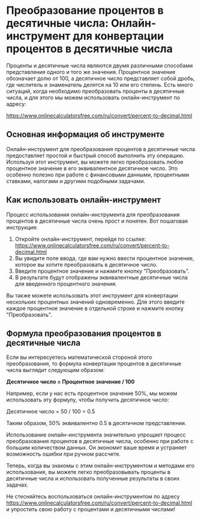 Преобразование процентов в десятичные числа: Онлайн-инструмент для конвертации процентов в десятичные числа
===========================================================================================================

Проценты и десятичные числа являются двумя различными способами представления одного и того же значения. Процентное значение обозначает долю от 100, а десятичное число представляет собой дробь, где числитель и знаменатель делятся на 10 или его степень. Есть много ситуаций, когда необходимо преобразовать проценты в десятичные числа, и для этого мы можем использовать онлайн-инструмент по адресу:

<https://www.onlinecalculatorsfree.com/ru/convert/percent-to-decimal.html>

Основная информация об инструменте
----------------------------------

Онлайн-инструмент для преобразования процентов в десятичные числа предоставляет простой и быстрый способ выполнить эту операцию. Используя этот инструмент, вы можете легко преобразовать любое процентное значение в его эквивалентное десятичное число. Это особенно полезно при работе с финансовыми данными, процентными ставками, налогами и другими подобными задачами.

Как использовать онлайн-инструмент
----------------------------------

Процесс использования онлайн-инструмента для преобразования процентов в десятичные числа очень прост и понятен. Вот пошаговая инструкция:

1. Откройте онлайн-инструмент, перейдя по ссылке: <https://www.onlinecalculatorsfree.com/ru/convert/percent-to-decimal.html>
2. Вы увидите поле ввода, где вам нужно ввести процентное значение, которое вы хотите преобразовать в десятичное число.
3. Введите процентное значение и нажмите кнопку "Преобразовать".
4. В результате будут отображены эквивалентные десятичные числа для введенного процентного значения.

Вы также можете использовать этот инструмент для конвертации нескольких процентных значений одновременно. Для этого введите каждое процентное значение в отдельной строке и нажмите кнопку "Преобразовать".

Формула преобразования процентов в десятичные числа
---------------------------------------------------

Если вы интересуетесь математической стороной этого преобразования, то формула конвертации процентов в десятичные числа выглядит следующим образом:

**Десятичное число = Процентное значение / 100**

Например, если у нас есть процентное значение 50%, мы можем использовать эту формулу, чтобы получить десятичное число:

Десятичное число = 50 / 100 = 0.5

Таким образом, 50% эквивалентно 0.5 в десятичном представлении.

Использование онлайн-инструмента значительно упрощает процесс преобразования процентов в десятичные числа, особенно при работе с большим количеством данных. Он экономит ваше время и устраняет возможность ошибки при ручном рассчете.

Теперь, когда вы знакомы с этим онлайн-инструментом и методами его использования, вы можете легко преобразовывать проценты в десятичные числа и использовать полученные результаты в своих задачах.

Не стесняйтесь воспользоваться онлайн-инструментом по адресу <https://www.onlinecalculatorsfree.com/ru/convert/percent-to-decimal.html> и упростить свою работу с процентами и десятичными числами!